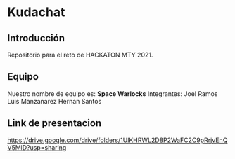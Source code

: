 # Kudachat

## Introducción
Repositorio para el reto de HACKATON MTY 2021.

## Equipo
Nuestro nombre de equipo es: **Space Warlocks**
Integrantes:
Joel Ramos
Luis Manzanarez
Hernan Santos

## Link de presentacion
https://drive.google.com/drive/folders/1UlKHRWL2D8P2WaFC2C9pRrjvEnQV5MlD?usp=sharing
